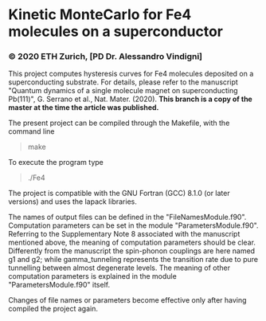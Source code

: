 # Kinetic MonteCarlo for Fe4 molecules on a superconductor
### © 2020 ETH Zurich, [PD Dr. Alessandro Vindigni]
This project computes hysteresis curves for Fe4 molecules deposited on a superconducting substrate. 
For details, please refer to the manuscript "Quantum dynamics of a single molecule magnet on superconducting Pb(111)", G. Serrano et al., Nat. Mater. (2020). 
**This branch is a copy of the master at the time the article was published.** 
 
The present project can be compiled through the Makefile, with the command line
> make   

To execute the program type
> ./Fe4

The project is compatible with the GNU Fortran (GCC) 8.1.0 (or later versions) and uses the lapack libraries. 

The names of output files can be defined in the "FileNamesModule.f90". 
Computation parameters can be set in the module "ParametersModule.f90". 
Referring to the Supplementary Note 8 associated with the manuscript mentioned above, the meaning of computation parameters should be clear. 
Differently from the manuscript the spin-phonon couplings are here named g1 and g2; while gamma_tunneling represents the transition rate due to pure tunnelling between almost degenerate levels. The meaning of other computation parameters is explained in the module "ParametersModule.f90" itself.  

Changes of file names or parameters become effective only after having compiled the project again. 
